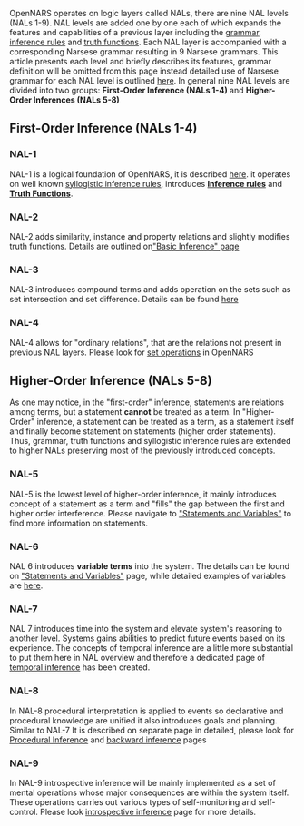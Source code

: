 OpenNARS operates on logic layers called NALs, there are nine NAL levels (NALs 1-9). NAL levels are added one by one each of which expands the features and capabilities of a previous layer including the [grammar](https://github.com/opennars/opennars/wiki/Narsese-Grammar,-Language-of-OpenNARS), [inference rules](https://github.com/opennars/opennars/wiki/Revision-and-Choice-Rules) and [truth functions](https://github.com/opennars/opennars/wiki/Truth-Functions). Each NAL layer is accompanied with a corresponding Narsese  grammar resulting in 9 Narsese grammars. This article presents each level and briefly describes its features, grammar definition will be omitted from this page instead detailed use of Narsese grammar for each NAL level is outlined [here](https://github.com/opennars/opennars/wiki/Narsese-Grammar,-Language-of-OpenNARS).
In general nine NAL levels are divided into two groups: **First-Order Inference (NALs 1-4)** and **Higher-Order Inferences (NALs 5-8)**

## First-Order Inference (NALs 1-4)
### NAL-1
NAL-1 is a logical foundation of OpenNARS, it is described [here](https://github.com/opennars/opennars/wiki/Basic-Inference-in-OpenNARS). it operates on well known [syllogistic inference rules](https://github.com/opennars/opennars/wiki/Basic-Syllogistic-Rules), introduces **[Inference rules](https://github.com/opennars/opennars/wiki/Revision-and-Choice-Rules)** and **[Truth Functions](https://github.com/opennars/opennars/wiki/Truth-Functions)**.
### NAL-2
NAL-2 adds similarity, instance and property relations and slightly modifies truth functions. Details are outlined on["Basic Inference" page](https://github.com/opennars/opennars/wiki/Basic-Inference-in-OpenNARS) 
### NAL-3
NAL-3 introduces compound terms and adds operation on the sets such as set intersection and set difference. Details can be found [here](https://github.com/opennars/opennars/wiki/Sets-and-set-operations-in-OpenNARS)
### NAL-4
NAL-4 allows for "ordinary relations", that are the relations not present in previous NAL layers. Please look for [set operations](https://github.com/opennars/opennars/wiki/Sets-and-set-operations-in-OpenNARS) in OpenNARS

## Higher-Order Inference (NALs 5-8)
As one may notice, in the "first-order" inference, statements are relations among terms, but a statement **cannot** be treated as a term. In "Higher-Order" inference, a statement can be treated as a term, as a statement itself and finally become statement on statements (higher order statements). Thus, grammar, truth functions and syllogistic inference rules are extended to higher NALs preserving most of the previously introduced concepts.
### NAL-5
NAL-5 is the lowest level of higher-order inference, it mainly introduces concept of a statement as a term and "fills" the gap between the first and higher order interference. Please navigate to ["Statements and Variables"](https://github.com/opennars/opennars/wiki/Statements-and-Variables-in-OpenNARS) to find more information on statements. 
### NAL-6
NAL 6 introduces **variable terms** into the system. The details can be found on ["Statements and Variables"](https://github.com/opennars/opennars/wiki/Statements-and-Variables-in-OpenNARS) page, while detailed examples of variables are [here](https://github.com/opennars/opennars/wiki/Use-of-Variables-in-OpenNARS).
### NAL-7
NAL 7 introduces time into the system and elevate system's reasoning to another level. Systems gains abilities to predict future events based on its experience. The concepts of temporal inference are a little more substantial to put them here in NAL overview and therefore a dedicated page of [temporal inference](https://github.com/opennars/opennars/wiki/Temporal-Inference) has been created.
### NAL-8
In NAL-8 procedural interpretation is applied to events so declarative and procedural knowledge are unified it also introduces goals and planning. Similar to NAL-7 It is described on separate page in detailed, please look for [Procedural Inference](https://github.com/opennars/opennars/wiki/Procedural-Inference) and [backward inference](https://github.com/opennars/opennars/wiki/Backward-Inference-in-OpenNARS) pages
### NAL-9
In NAL-9 introspective inference will be mainly implemented as a set of mental operations whose major consequences are within the system itself. These operations carries out various types of self-monitoring and self-control. Please look  [introspective inference](https://github.com/opennars/opennars/wiki/Introspective-Inference) page for more details.





